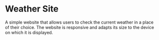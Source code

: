 # Weather Site

A simple website that allows users to check the current weather in a place of their choice. The website is responsive and adapts its size to the device on which it is displayed.
